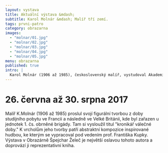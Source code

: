 ```yaml
---
layout: vystava
title: Aktuální výstava &mdash;
subtitle: Karol Molnár &mdash; Malíř tří zemí.
tags: prvni-patro
category: obrazarna
images:
  - "molnar/01.jpg"
  - "molnar/02.jpg"
  - "molnar/03.jpg"
  - "molnar/04.jpg"
  - "molnar/05.jpg"
menu: obrazarna
published: true
intro: |
  Karol Molnár (1906 až 1985), československý malíř, vystudoval Akademii výtvarných umění v Praze. V letech 1938 až 1939 pokračoval ve studiích v ateliéru prof. Františka Kupky v Paříži. V letech 1940 až 1945 byl zařazen jako voják u l. čs. samostatné obrněné brigády ve Velké Británii. Po roce 1948 byl ve své vlasti jako voják zahraniční armády odsunut z veřejného života a zemřel v zapomnění. Jeho dílo, především tvůrčí čas strávený ve Francii a Anglii, bylo znovu vzkříšeno po roce 1990 a stalo se součástí významných soukromých sbírek v České a Slovenské republice.
---
```

<h1>26. června až 30. srpna 2017</h1>
Malíř K.Molnár (1906 až 1985) proslul svojí figurální tvorbou z doby studijního pobytu ve Francii a následně ve Velké Británii, kde byl zařazen u jednotek 1. čs. obrněné brigády. Tam si vysloužil titul "kronikář válečné doby." K vrcholům jeho tvorby patří abstraktní kompozice inspirované hudbou, ke kterým se vypracoval pod vedením prof. Františka Kupky. Výstava v Obrazárně Špejchar Želeč je největší oslavou tohoto autora a doprovází ji reprezentativní kniha.
